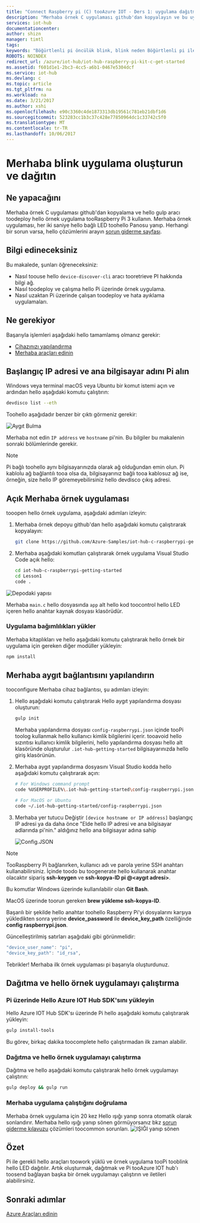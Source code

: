 ```yaml
---
title: "Connect Raspberry pi (C) tooAzure IOT - Ders 1: uygulama dağıtma | Microsoft Docs"
description: "Merhaba örnek C uygulaması github'dan kopyalayın ve bu uygulama tooyour Raspberry Pi 3 Panosu toodeploy gulp. Bu örnek uygulama hello bağlı LED toohello Panosu her iki saniye yanıp."
services: iot-hub
documentationcenter: 
author: shizn
manager: timtl
tags: 
keywords: "Böğürtlenli pi öncülük blink, blink neden Böğürtlenli pi ile"
ROBOTS: NOINDEX
redirect_url: /azure/iot-hub/iot-hub-raspberry-pi-kit-c-get-started
ms.assetid: f601d1e1-2bc3-4cc5-a6b1-0467e5304dcf
ms.service: iot-hub
ms.devlang: c
ms.topic: article
ms.tgt_pltfrm: na
ms.workload: na
ms.date: 3/21/2017
ms.author: xshi
ms.openlocfilehash: e90c3360c4de1873313db19561c781eb21dbf1d6
ms.sourcegitcommit: 523283cc1b3c37c428e77850964dc1c33742c5f0
ms.translationtype: MT
ms.contentlocale: tr-TR
ms.lasthandoff: 10/06/2017
---
```

# <a name="create-and-deploy-hello-blink-application"></a>Merhaba blink uygulama oluşturun ve dağıtın
## <a name="what-you-will-do"></a>Ne yapacağını
Merhaba örnek C uygulaması github'dan kopyalama ve hello gulp aracı toodeploy hello örnek uygulama tooRaspberry Pi 3 kullanın. Merhaba örnek uygulaması, her iki saniye hello bağlı LED toohello Panosu yanıp. Herhangi bir sorun varsa, hello çözümlerini arayın [sorun giderme sayfası](iot-hub-raspberry-pi-kit-c-troubleshooting.md).

## <a name="what-you-will-learn"></a>Bilgi edineceksiniz
Bu makalede, şunları öğreneceksiniz:

* Nasıl toouse hello `device-discover-cli` aracı tooretrieve PI hakkında bilgi ağ.
* Nasıl toodeploy ve çalışma hello Pi üzerinde örnek uygulama.
* Nasıl uzaktan Pi üzerinde çalışan toodeploy ve hata ayıklama uygulamaları.

## <a name="what-you-need"></a>Ne gerekiyor
Başarıyla işlemleri aşağıdaki hello tamamlamış olmanız gerekir:

* [Cihazınızı yapılandırma](iot-hub-raspberry-pi-kit-c-lesson1-configure-your-device.md)
* [Merhaba araçları edinin](iot-hub-raspberry-pi-kit-c-lesson1-get-the-tools-win32.md)

## <a name="obtain-hello-ip-address-and-host-name-of-pi"></a>Başlangıç IP adresi ve ana bilgisayar adını Pi alın
Windows veya terminal macOS veya Ubuntu bir komut istemi açın ve ardından hello aşağıdaki komutu çalıştırın:

```bash
devdisco list --eth
```

Toohello aşağıdadır benzer bir çıktı görmeniz gerekir:

![Aygıt Bulma](media/iot-hub-raspberry-pi-lessons/lesson1/device_discovery.png)

Merhaba not edin `IP address` ve `hostname` pi'nin. Bu bilgiler bu makalenin sonraki bölümlerinde gerekir.

> [!NOTE]
> Pi bağlı toohello aynı bilgisayarınızda olarak ağ olduğundan emin olun. Pi kablolu ağ bağlantılı tooa olsa da, bilgisayarınız bağlı tooa kablosuz ağ ise, örneğin, size hello IP göremeyebilirsiniz hello devdisco çıkış adresi.

## <a name="open-hello-sample-application"></a>Açık Merhaba örnek uygulaması
tooopen hello örnek uygulama, aşağıdaki adımları izleyin:

1. Merhaba örnek depoyu github'dan hello aşağıdaki komutu çalıştırarak kopyalayın:
   
    ```bash
    git clone https://github.com/Azure-Samples/iot-hub-c-raspberrypi-getting-started.git
    ```
2. Merhaba aşağıdaki komutları çalıştırarak örnek uygulama Visual Studio Code açık hello:
   
    ```bash
    cd iot-hub-c-raspberrypi-getting-started
    cd Lesson1
    code .
    ```

![Depodaki yapısı](media/iot-hub-raspberry-pi-lessons/lesson1/vscode-blink-c-mac.png)

Merhaba `main.c` hello dosyasında `app` alt hello kod toocontrol hello LED içeren hello anahtar kaynak dosyası klasörüdür.

### <a name="install-application-dependencies"></a>Uygulama bağımlılıkları yükler
Merhaba kitaplıkları ve hello aşağıdaki komutu çalıştırarak hello örnek bir uygulama için gereken diğer modüller yükleyin:

```bash
npm install
```

## <a name="configure-hello-device-connection"></a>Merhaba aygıt bağlantısını yapılandırın
tooconfigure Merhaba cihaz bağlantısı, şu adımları izleyin:

1. Hello aşağıdaki komutu çalıştırarak Hello aygıt yapılandırma dosyası oluşturun:
   
   ```bash
   gulp init
   ```
   
   Merhaba yapılandırma dosyası `config-raspberrypi.json` içinde tooPi toolog kullanmak hello kullanıcı kimlik bilgilerini içerir. tooavoid hello sızıntısı kullanıcı kimlik bilgilerini, hello yapılandırma dosyası hello alt klasöründe oluşturulur `.iot-hub-getting-started` bilgisayarınızda hello giriş klasörünün.

2. Merhaba aygıt yapılandırma dosyasını Visual Studio kodda hello aşağıdaki komutu çalıştırarak açın:
   
   ```bash
   # For Windows command prompt
   code %USERPROFILE%\.iot-hub-getting-started\config-raspberrypi.json
   
   # For MacOS or Ubuntu
   code ~/.iot-hub-getting-started/config-raspberrypi.json
   ```

3. Merhaba yer tutucu Değiştir `[device hostname or IP address]` başlangıç IP adresi ya da daha önce "Elde hello IP adresi ve ana bilgisayar adlarında pi'nin." aldığınız hello ana bilgisayar adına sahip
   
   ![Config.JSON](media/iot-hub-raspberry-pi-lessons/lesson1/vscode-config-mac.png)

> [!NOTE]
> TooRaspberry Pi bağlanırken, kullanıcı adı ve parola yerine SSH anahtarı kullanabilirsiniz. İçinde toodo bu toogenerate hello kullanarak anahtar olacaktır sipariş **ssh-keygen** ve **ssh-kopya-ID pi @\<aygıt adresi\>**.
>
> Bu komutlar Windows üzerinde kullanılabilir olan **Git Bash**.
>
> MacOS üzerinde toorun gereken **brew yükleme ssh-kopya-ID**.
>
> Başarılı bir şekilde hello anahtar toohello Raspberry Pi'yi dosyalarını karşıya yükledikten sonra yerine **device_password** ile **device_key_path** özelliğinde **config raspberrypi.json**.
>
> Güncelleştirilmiş satırları aşağıdaki gibi görünmelidir:
> ```javascript
> "device_user_name": "pi",
> "device_key_path": "id_rsa",
> ```

Tebrikler! Merhaba ilk örnek uygulaması pi başarıyla oluşturdunuz.

## <a name="deploy-and-run-hello-sample-application"></a>Dağıtma ve hello örnek uygulamayı çalıştırma
### <a name="install-hello-azure-iot-hub-sdk-on-pi"></a>Pi üzerinde Hello Azure IOT Hub SDK'sını yükleyin
Hello Azure IOT Hub SDK'sı üzerinde Pi hello aşağıdaki komutu çalıştırarak yükleyin:

```bash
gulp install-tools
```

Bu görev, birkaç dakika toocomplete hello çalıştırmadan ilk zaman alabilir.

### <a name="deploy-and-run-hello-sample-app"></a>Dağıtma ve hello örnek uygulamayı çalıştırma
Dağıtma ve hello aşağıdaki komutu çalıştırarak hello örnek uygulamayı çalıştırın:

```bash
gulp deploy && gulp run
```

### <a name="verify-hello-app-works"></a>Merhaba uygulama çalıştığını doğrulama
Merhaba örnek uygulama için 20 kez Hello ışığı yanıp sonra otomatik olarak sonlandırır. Merhaba hello ışığı yanıp sönen görmüyorsanız bkz [sorun giderme kılavuzu](iot-hub-raspberry-pi-kit-c-troubleshooting.md) çözümleri toocommon sorunları.
![IŞIĞI yanıp sönen](media/iot-hub-raspberry-pi-lessons/lesson1/led_blinking.jpg)

## <a name="summary"></a>Özet
Pi ile gerekli hello araçları toowork yüklü ve örnek uygulama tooPi tooblink hello LED dağıtılır. Artık oluşturmak, dağıtmak ve Pi tooAzure IOT hub'ı toosend bağlayan başka bir örnek uygulamayı çalıştırın ve iletileri alabilirsiniz.

## <a name="next-steps"></a>Sonraki adımlar
[Azure Araçları edinin](iot-hub-raspberry-pi-kit-c-lesson2-get-azure-tools-win32.md)

